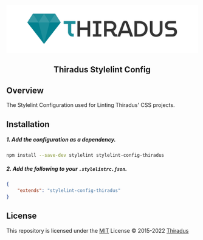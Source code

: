 <div align="center">

[![Thiradus Dark Banner](https://raw.githubusercontent.com/Thiradus/Branding/master/Graphics/Banner/Banner-Dark.png)](https://thiradus.com/)

<h2>Thiradus Stylelint Config</h2>

</div>

## Overview

The Stylelint Configuration used for Linting Thiradus' CSS projects.

## Installation

##### 1. Add the configuration as a dependency.
```Bash
npm install --save-dev stylelint stylelint-config-thiradus
```

##### 2. Add the following to your `.stylelintrc.json`.
```JSON
{
    "extends": "stylelint-config-thiradus"
}

```

## License

This repository is licensed under the [MIT](./LICENSE.md) License &copy; 2015-2022 [Thiradus](https://github.com/Thiradus/)
